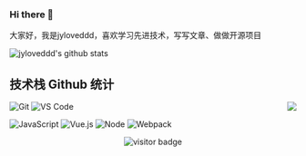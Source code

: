### Hi there 👋
大家好，我是jyloveddd，喜欢学习先进技术，写写文章、做做开源项目
<!--
**jyloveddd/jyloveddd** is a ✨ _special_ ✨ repository because its `README.md` (this file) appears on your GitHub profile.

Here are some ideas to get you started:

- 🔭 I’m currently working on ...
- 🌱 I’m currently learning ...
- 👯 I’m looking to collaborate on ...
- 🤔 I’m looking for help with ...
- 💬 Ask me about ...
- 📫 How to reach me: ...
- 😄 Pronouns: ...
- ⚡ Fun fact: ...
-->
![jyloveddd's github stats](https://github-readme-stats.vercel.app/api?username=jyloveddd&show_icons=true&theme=radical)

## 技术栈 Github 统计
<img align="right" src="https://github-readme-stats.vercel.app/api?username=jyloveddd&show_icons=true">


![Git](https://img.shields.io/badge/-Git-%23F05032?style=for-the-badge&logo=git&logoColor=%23ffffff)
![VS Code](https://img.shields.io/badge/-VSCode-%23007ACC?style=for-the-badge&logo=visual-studio-code)


![JavaScript](https://img.shields.io/badge/-JavaScript-%23F7DF1C?style=for-the-badge&logo=javascript&logoColor=000000&labelColor=%23F7DF1C&color=%23FFCE5A)
![Vue.js](https://img.shields.io/badge/-Vue.js-%232c3e50?style=for-the-badge&logo=Vue.js)
![Node](https://img.shields.io/badge/-NodeJS-%23F05032?style=for-the-badge&logo=Node.js&logoColor=%23ffffff)
![Webpack](https://img.shields.io/badge/-Webpack-%232C3A42?style=for-the-badge&logo=webpack)



<!-- 访客 -->
<p align="center">
  <img src="https://visitor-badge.glitch.me/badge?page_id=oogtq.captain5" alt="visitor badge"/>
</p>

